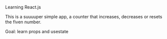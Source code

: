 Learning React.js

This is a suuuuper simple app, a counter that increases, decreases or resets the fiven number.

Goal: learn props and usestate
